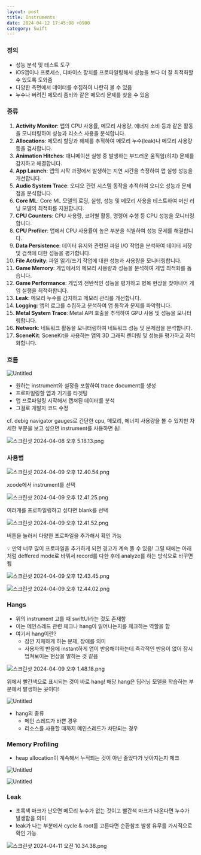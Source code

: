 ```yaml
---
layout: post
title: Instruments
date: 2024-04-12 17:45:08 +0900
category: Swift
---
```


### 정의

- 성능 분석 및 테스트 도구
- iOS앱이나 프로세스, 디바이스 장치를 프로파일링해서 성능을 보다 더 잘 최적화할 수 있도록 도와줌
- 다양한 측면에서 데이터를 수집하여 나란히 볼 수 있음
- 누수나 버려진 메모리 좀비와 같은 메모리 문제를 찾을 수 있음

### 종류

1. **Activity Monitor**: 앱의 CPU 사용률, 메모리 사용량, 에너지 소비 등과 같은 활동을 모니터링하여 성능과 리소스 사용을 분석합니다.
2. **Allocations**: 메모리 할당과 해제를 추적하여 메모리 누수(leak)나 메모리 사용량 등을 검사합니다.
3. **Animation Hitches**: 애니메이션 실행 중 발생하는 부드러운 움직임(히치) 문제를 감지하고 해결합니다.
4. **App Launch**: 앱의 시작 과정에서 발생하는 지연 시간을 측정하여 앱 실행 성능을 개선합니다.
5. **Audio System Trace**: 오디오 관련 시스템 동작을 추적하여 오디오 성능과 문제점을 분석합니다.
6. **Core ML**: Core ML 모델의 로딩, 실행, 성능 및 메모리 사용을 테스트하여 머신 러닝 모델의 최적화를 지원합니다.
7. **CPU Counters**: CPU 사용량, 코어별 활동, 명령어 수행 등 CPU 성능을 모니터링합니다.
8. **CPU Profiler**: 앱에서 CPU 사용률이 높은 부분을 식별하여 성능 문제를 해결합니다.
9. **Data Persistence**: 데이터 유지와 관련된 파일 I/O 작업을 분석하여 데이터 저장 및 검색에 대한 성능을 평가합니다.
10. **File Activity**: 파일 읽기/쓰기 작업에 대한 성능과 사용량을 모니터링합니다.
11. **Game Memory**: 게임에서의 메모리 사용량과 성능을 분석하여 게임 최적화를 돕습니다.
12. **Game Performance**: 게임의 전반적인 성능을 평가하고 병목 현상을 찾아내어 게임 실행을 최적화합니다.
13. **Leak**: 메모리 누수를 감지하고 메모리 관리를 개선합니다.
14. **Logging**: 앱의 로그를 수집하고 분석하여 앱 동작과 문제를 파악합니다.
15. **Metal System Trace**: Metal API 호출을 추적하여 GPU 사용 및 성능을 모니터링합니다.
16. **Network**: 네트워크 활동을 모니터링하여 네트워크 성능 및 문제점을 분석합니다.
17. **SceneKit**: SceneKit을 사용하는 앱의 3D 그래픽 렌더링 및 성능을 평가하고 최적화합니다.

### 흐름

![Untitled](/assets/2024-04-12-Instruments/Untitled.png)

- 원하는 instrument와 설정을 포함하여 trace document를 생성
- 프로파일링할 앱과 기기를 타겟팅
- 앱 프로파일링 시작해서 캡쳐된 데이터를 분석
- 그걸로 개발자 코드 수정

cf. debig navigator gauges로 간단한 cpu, 메모리, 에너지 사용량을 볼 수 있지만 자세한 부분을 보고 싶으면 instrument를 사용하면 됨!

![스크린샷 2024-04-08 오후 5.18.13.png](/assets/2024-04-12-Instruments/1.png)

### 사용법

![스크린샷 2024-04-09 오후 12.40.54.png](/assets/2024-04-12-Instruments/2.png)

xcode에서 instrument를 선택

![스크린샷 2024-04-09 오후 12.41.25.png](/assets/2024-04-12-Instruments/3.png)

여러개를 프로파일링하고 싶다면 blank를 선택

![스크린샷 2024-04-09 오후 12.41.52.png](/assets/2024-04-12-Instruments/4.png)

버튼을 눌러서 다양한 프로파일을 추가해서 확인 가능

<aside>
💡 만약 너무 많이 프로파일을 추가하게 되면 경고가 계속 뜰 수 있음! 그럴 때에는 아래처럼 deffered mode로 바꿔서 record를 다한 후에 analyze를 하는 방식으로 바꾸면 됨

</aside>

![스크린샷 2024-04-09 오후 12.43.45.png](/assets/2024-04-12-Instruments/5.png)

![스크린샷 2024-04-09 오후 12.44.02.png](/assets/2024-04-12-Instruments/6.png)

### Hangs

- 위의 instrument 고를 때 swiftUI라는 것도 존재함
- 이는 메인스레드 관련 체크나 hang이 일어나는지를 체크하는 역할을 함
- 여기서 hang이란?
    - 잠깐 지체하게 하는 문제, 장애를 의미
    - 사용자의 반응에 instant하게 앱이 반응해야하는데 즉각적인 반응이 없어 잠시 멈쳐보이는 현상을 말하는 것 같음

![스크린샷 2024-04-09 오후 1.48.18.png](/assets/2024-04-12-Instruments/7.png)

위에서 빨간색으로 표시되는 것이 바로 hang! 해당 hang은 딥러닝 모델을 학습하는 부분에서 발생하는 곳이다! 

![Untitled](/assets/2024-04-12-Instruments/Untitled%201.png)

- hang의 종류
    - 메인 스레드가 바쁜 경우
    - 리소스를 사용할 때까지 메인스레드가 차단되는 경우

### Memory Profiling

- heap allocation이 계속해서 누적되는 것이 아닌 줄었다가 낮아지는지 체크

![Untitled](/assets/2024-04-12-Instruments/Untitled%202.png)

![Untitled](/assets/2024-04-12-Instruments/Untitled%203.png)

### Leak

- 초록색 마크가 난오면 메모리 누수가 없는 것이고 빨간색 마크가 나온다면 누수가 발생함을 의미
- leak가 나는 부분에서 cycle & root를 고른다면 순환참조 발생 유무를 가시적으로 확인 가능

![스크린샷 2024-04-11 오전 10.34.38.png](/assets/2024-04-12-Instruments/8.png)

